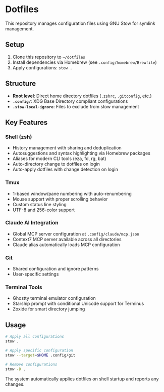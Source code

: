 # Dotfiles

This repository manages configuration files using GNU Stow for symlink management.

## Setup

1. Clone this repository to `~/dotfiles`
2. Install dependencies via Homebrew (see `.config/homebrew/Brewfile`)
3. Apply configurations: `stow .`

## Structure

- **Root level**: Direct home directory dotfiles (`.zshrc`, `.gitconfig`, etc.)
- **`.config/`**: XDG Base Directory compliant configurations
- **`.stow-local-ignore`**: Files to exclude from stow management

## Key Features

### Shell (zsh)
- History management with sharing and deduplication
- Autosuggestions and syntax highlighting via Homebrew packages
- Aliases for modern CLI tools (eza, fd, rg, bat)
- Auto-directory change to dotfiles on login
- Auto-apply dotfiles with change detection on login

### Tmux
- 1-based window/pane numbering with auto-renumbering
- Mouse support with proper scrolling behavior
- Custom status line styling
- UTF-8 and 256-color support

### Claude AI Integration
- Global MCP server configuration at `.config/claude/mcp.json`
- Context7 MCP server available across all directories
- Claude alias automatically loads MCP configuration

### Git
- Shared configuration and ignore patterns
- User-specific settings

### Terminal Tools
- Ghostty terminal emulator configuration
- Starship prompt with conditional Unicode support for Terminus
- Zoxide for smart directory jumping

## Usage

```bash
# Apply all configurations
stow .

# Apply specific configuration
stow --target=$HOME .config/git

# Remove configurations
stow -D .
```

The system automatically applies dotfiles on shell startup and reports any changes.